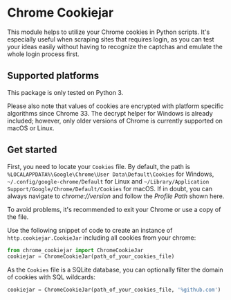 # Chrome Cookiejar
This module helps to utilize your Chrome cookies in Python scripts.
It's especially useful when scraping sites that requires login,
as you can test your ideas easily without having to recognize the captchas and emulate the whole login process first.

## Supported platforms
This package is only tested on Python 3.

Please also note that values of cookies are encrypted with platform specific algorithms since Chrome 33.
The decrypt helper for Windows is already included; however, only older versions of Chrome is currently supported on macOS or Linux.

## Get started
First, you need to locate your `Cookies` file.
By default, the path is `%LOCALAPPDATA%\Google\Chrome\User Data\Default\Cookies` for Windows, `~/.config/google-chrome/Default` for Linux and `~/Library/Application Support/Google/Chrome/Default/Cookies` for macOS.
If in doubt, you can always navigate to *chrome://version* and follow the *Profile Path* shown here.

To avoid problems, it's recommended to exit your Chrome or use a copy of the file.

Use the following snippet of code to create an instance of `http.cookiejar.CookieJar` including all cookies from your chrome:

```python
from chrome_cookiejar import ChromeCookieJar
cookiejar = ChromeCookieJar(path_of_your_cookies_file)
```

As the `Cookies` file is a SQLite database, you can optionally filter the domain of cookies with SQL wildcards:

```python
cookiejar = ChromeCookieJar(path_of_your_cookies_file, '%github.com')
```
